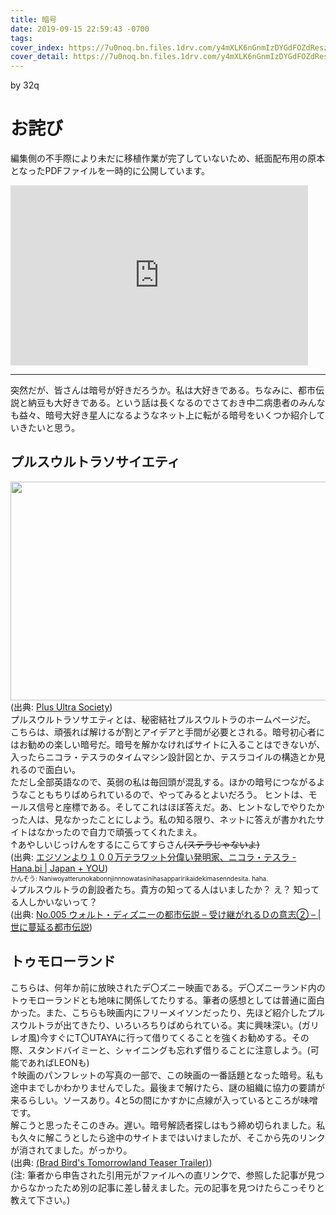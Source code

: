 ```yaml
---
title: 暗号
date: 2019-09-15 22:59:43 -0700
tags: 
cover_index: https://7u0noq.bn.files.1drv.com/y4mXLK6nGnmIzDYGdFOZdReszw2DMamOBJIUV1KD_x2nq-SNCbRpbVSH1dDu4M-V7-pyjj0dsD5KKW3iqe94ifvBoh6unmxvVleoMTPS2P7fRJDNwfUvJwEywuFmPxqIVwAXaAgLeJMZvfit1NkVJ9a4w_TQrtEBGgzeI3TP5UJyPSnBpW2XwnbXtofDRrz46ojx0UBCjsLqZokTolIls7GrA?width=1300&height=500&cropmode=none
cover_detail: https://7u0noq.bn.files.1drv.com/y4mXLK6nGnmIzDYGdFOZdReszw2DMamOBJIUV1KD_x2nq-SNCbRpbVSH1dDu4M-V7-pyjj0dsD5KKW3iqe94ifvBoh6unmxvVleoMTPS2P7fRJDNwfUvJwEywuFmPxqIVwAXaAgLeJMZvfit1NkVJ9a4w_TQrtEBGgzeI3TP5UJyPSnBpW2XwnbXtofDRrz46ojx0UBCjsLqZokTolIls7GrA?width=1300&height=500&cropmode=none
---
```


by 32q

# お詫び
編集側の不手際により未だに移植作業が完了していないため、紙面配布用の原本となったPDFファイルを一時的に公開しています。
<iframe src="https://onedrive.live.com/embed?cid=36BB633BE091BD31&resid=36BB633BE091BD31%2142150&authkey=AOrP1w5Th8N188E&em=2" width="476" height="288" frameborder="0" scrolling="no"></iframe>

---

突然だが、皆さんは暗号が好きだろうか。私は大好きである。ちなみに、都市伝説と納豆も大好きである。という話は長くなるのでさておき中二病患者のみんなも益々、暗号大好き星人になるようなネット上に転がる暗号をいくつか紹介していきたいと思う。

## プルスウルトラソサイエティ
<img src="https://9u2fla.bn.files.1drv.com/y4mRGOHLfuWz6NUxg0m_lYJ1RUbXPUQVJZsrfwJpISZOdOZvJW9e4gmeXNJPx3y4gmUzd-OQzdjhahkefGTL06VG2rmnYjREnx09zpOHb56TAJZ2sEiDpXulas64NAgjmJ8hAG5qJW2Bp8_cs3gCv9sCt1LrbzWeLF3L1DFI9sYOGuYOwMkw732Ayj4EqtkY9CM5wlkdIE1y1C2D89QtEWsDA?width=812&height=350&cropmode=none" width="812" height="350" /><br/>
(出典: [Plus Ultra Society](https://plusultrasociety.com/))<br/>
プルスウルトラソサエティとは、秘密結社プルスウルトラのホームページだ。<br/>
こちらは、頑張れば解けるが割とアイデアと手間が必要とされる。暗号初心者にはお勧めの楽しい暗号だ。暗号を解かなければサイトに入ることはできないが、入ったらニコラ・テスラのタイムマシン設計図とか、テスラコイルの構造とか見れるので面白い。<br/>
ただし全部英語なので、英弱の私は毎回頭が混乱する。ほかの暗号につながるようなこともちりばめられているので、やってみるとよいだろう。 ヒントは、モールス信号と座標である。そしてこれはほぼ答えだ。あ、ヒントなしでやりたかった人は、見なかったことにしよう。私の知る限り、ネットに答えが書かれたサイトはなかったので自力で頑張ってくれたまえ。<br/>
<img src="" /><br/>
↑あやしいじっけんをするにこらてすらさん<s>(ステラじゃないよ)</s><br/>
(出典: [エジソンより１００万テラワット分偉い発明家、ニコラ・テスラ - Hana.bi | Japan + YOU](https://hana.bi/2014/03/nikolatesla-edison/))  
<font size="1">かんそう: Naniwoyatterunokabonnjinnnowatasinihasapparirikaidekimasenndesita. haha.</font><br/>
↓プルスウルトラの創設者たち。貴方の知ってる人はいましたか？ え？ 知ってる人しかいないって？<br/>
<img src="" /><br/>
(出典: [No.005 ウォルト・ディズニーの都市伝説 – 受け継がれるＤの意志② – | 世に蔓延る都市伝説](http://urbanlegend-z.com/disney005/))<br/>

## トゥモローランド
こちらは、何年か前に放映されたデ〇ズニー映画である。デ〇ズニーランド内のトゥモローランドとも地味に関係してたりする。筆者の感想としては普通に面白かった。また、こちらも映画内にフリーメイソンだったり、先ほど紹介したプルスウルトラが出てきたり、いろいろちりばめられている。実に興味深い。(ガリレオ風)今すぐにT〇UTAYAに行って借りてくることを強くお勧めする。その際、スタンドバイミーと、シャイニングも忘れず借りることに注意しよう。(可能であればLEONも)<br/>
<img src="" /><br/>
↑映画のパンフレットの写真の一部で、この映画の一番話題となった暗号。私も途中までしかわかりませんでした。最後まで解けたら、謎の組織に協力の要請が来るらしい。ソースあり。4と5の間にかすかに点線が入っているところが味噌です。<br/>
解こうと思ったそこのきみ。遅い。暗号解読者探しはもう締め切られました。私も久々に解こうとしたら途中のサイトまではいけましたが、そこから先のリンクが消されてました。がっかり。<br/>
(出典: [(Brad Bird&#039;s Tomorrowland Teaser Trailer)](https://www.slashfilm.com/tomorrowland-teaser-trailer/))<br/>
(注: 筆者から申告された引用元がファイルへの直リンクで、参照した記事が見つからなかったため別の記事に差し替えました。元の記事を見つけたらこっそりと教えて下さい。)<br/>

